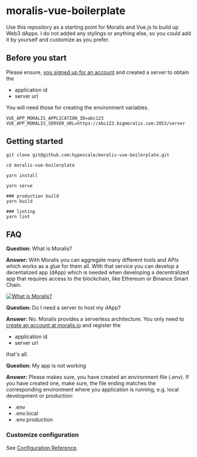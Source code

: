 # moralis-vue-boilerplate
Use this repository as a starting point for Moralis and Vue.js to build up Web3 dApps. I do not added any stylings or anything else, so you could add it by yourself and customize as you prefer.

## Before you start
Please ensure, [you signed up for an account](https://moralis.io) and created a server to obtain the

- application id
- server url

You will need those for creating the environment variables.

```
VUE_APP_MORALIS_APPLICATION_ID=abc123
VUE_APP_MORALIS_SERVER_URL=https://abc123.bigmoralis.com:2053/server
```


## Getting started
```
git clone git@github.com:hypescale/moralis-vue-boilerplate.git

cd moralis-vue-boilerplate

yarn install

yarn serve

### production build
yarn build

### linting
yarn lint
```

## FAQ
**Question:** What is Moralis?

**Answer:** With Moralis you can aggregate many different tools and APIs which works as a glue for them all. With that service you can develop a decentalized app (dApp) which is needed when developing a decentralized app that requires access to the blockchain, like Ethereum or Binance Smart Chain.

[![What is Moralis?](https://img.youtube.com/vi/txHnWDRB728/0.jpg)](https://www.youtube.com/watch?v=txHnWDRB728)

**Question:** Do I need a server to host my dApp?

**Answer:** No. Moralis provides a serverless architecture. You only need to [create an account at moralis.io](https://moralis.io) and register the 

- application id
- server url

that's all.

**Question:** My app is not working

**Answer:** Please makes sure, you have created an environment file (.env). If you have created one, make sure, the file ending matches the corresponding environment where you application is running, e.g. local development or production:

- .env
- .env.local
- .env.production


### Customize configuration
See [Configuration Reference](https://cli.vuejs.org/config/).
